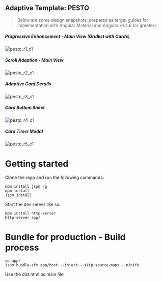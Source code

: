 ## Adaptive Template: PESTO

> Below are some design snapshots; prepared as target guides for implementation with Angular Material and Angular v1.4.6 (or greater).


##### Progressive Enhancement - Main View (Gridlist with Cards)

![pesto_r1_c1](https://cloud.githubusercontent.com/assets/210413/9977754/00256750-5ed8-11e5-945b-8f330704177c.jpg)


##### Scroll Adaption - Main View

![pesto_r2_c1](https://cloud.githubusercontent.com/assets/210413/9977757/1f82def2-5ed8-11e5-9632-58f99ab31022.jpg)


##### Adaptive Card Details

![pesto_r3_c1](https://cloud.githubusercontent.com/assets/210413/9977759/3145d522-5ed8-11e5-9678-c51768e4b291.jpg)


##### Card Bottom Sheet

![pesto_r4_c1](https://cloud.githubusercontent.com/assets/210413/9977761/488cdb5e-5ed8-11e5-9e71-b9268bb4e6c6.jpg)


##### Card Timer Modal

![pesto_r5_c1](https://cloud.githubusercontent.com/assets/210413/9977762/4b626114-5ed8-11e5-94f3-bfb08dba3850.jpg)


# Getting started

Clone the repo and run the following commands:

```
npm install jspm -g
npm install
jspm install
```

Start the dev server like so.

```
npm install http-server
http-server app/
```


# Bundle for production - Build process

```
cd app/
jspm bundle-sfx app/boot --inject --skip-source-maps --minify
```

Use the dist.html as main file
